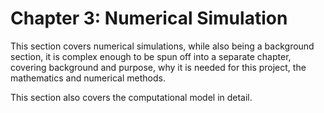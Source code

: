 # Chapter 3: Numerical Simulation

This section covers numerical simulations, while also being a background section, it is complex enough to be spun off into a separate chapter, covering background and purpose, why it is needed for this project, the mathematics and numerical methods.

This section also covers the computational model in detail.